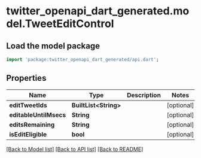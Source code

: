 # twitter_openapi_dart_generated.model.TweetEditControl

## Load the model package
```dart
import 'package:twitter_openapi_dart_generated/api.dart';
```

## Properties
Name | Type | Description | Notes
------------ | ------------- | ------------- | -------------
**editTweetIds** | **BuiltList&lt;String&gt;** |  | [optional] 
**editableUntilMsecs** | **String** |  | [optional] 
**editsRemaining** | **String** |  | [optional] 
**isEditEligible** | **bool** |  | [optional] 

[[Back to Model list]](../README.md#documentation-for-models) [[Back to API list]](../README.md#documentation-for-api-endpoints) [[Back to README]](../README.md)


